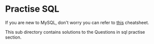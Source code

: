 # Practise SQL

If you are new to MySQL, don't worry you can refer to [this](https://github.com/AnuragAnalog/MySQL-cheatsheet) cheatsheet.

This sub directory contains solutions to the Questions in sql practise section.
